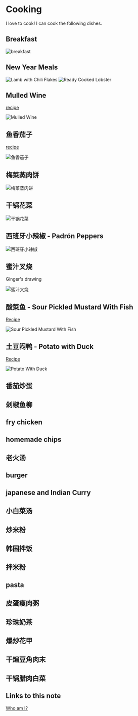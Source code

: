 # Cooking

I love to cook! I can cook the following dishes.

## Breakfast

![breakfast](images/cooking/breakfast-western.jpg)

## New Year Meals

![Lamb with Chili Flakes](images/cooking/lamb-with-chili-flakes.jpg)
![Ready Cooked Lobster](images/cooking/ready-cooked-lobster.jpg)

## Mulled Wine

[recipe](how-to-make-mulled-wine.md)

![Mulled Wine](images/cooking/mulled_wine.jpg)

## 鱼香茄子

[recipe](https://www.xiachufang.com/recipe/104416071/)

![鱼香茄子](images/cooking/鱼香茄子.jpg)

## 梅菜蒸肉饼

![梅菜蒸肉饼](images/cooking/梅菜蒸肉饼.jpg)

## 干锅花菜

![干锅花菜](images/cooking/干锅花菜.jpg)

## 西班牙小辣椒 - Padrón Peppers

![西班牙小辣椒](images/cooking/西班牙小辣椒.jpg)

## 蜜汁叉烧

Ginger's drawing

![蜜汁叉烧](images/cooking/蜜汁叉烧.jpg)

## 酸菜鱼 - Sour Pickled Mustard With Fish 

[Recipe](how-to-make-sour-pickled-mustard-fish.md)

![Sour Pickled Mustard With Fish](images/cooking/sour-pickled-mustard-with-fish.jpg)

## 土豆闷鸭 - Potato with Duck

[Recipe](how-to-make-duck-and-potato-curry.md)

![Potato With Duck](images/cooking/potato-with-duck.jpg)

## 番茄炒蛋

## 剁椒鱼柳

## fry chicken

## homemade chips

## 老火汤

## burger

## japanese and Indian Curry

## 小白菜汤

## 炒米粉

## 韩国拌饭

## 拌米粉

## pasta

## 皮蛋瘦肉粥

## 珍珠奶茶

## 爆炒花甲

## 干煸豆角肉末


## 干锅腊肉白菜
## Links to this note

[Who am I?](index.md)

